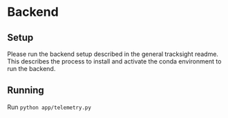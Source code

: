 # Backend

## Setup
Please run the backend setup described in the general tracksight readme.
This describes the process to install and activate the conda environment to
run the backend.

## Running

Run `python app/telemetry.py`
